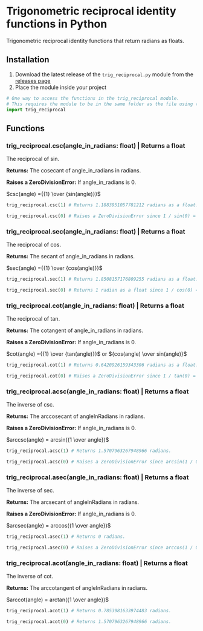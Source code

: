 # Trigonometric reciprocal identity functions in Python

Trigonometric reciprocal identity functions that return radians as floats.

## Installation

1. Download the latest release of the ```trig_reciprocal.py``` module from the [releases page](https://github.com/Synthird/trigonometric-reciprocal-identities/releases/latest)
2. Place the module inside your project

```Python
# One way to access the functions in the trig_reciprocal module.
# This requires the module to be in the same folder as the file using this code.
import trig_reciprocal
```

## Functions

### trig_reciprocal.csc(angle_in_radians: float) | Returns a float

The reciprocal of sin.

**Returns:** The cosecant of angle_in_radians in radians.

**Raises a ZeroDivisionError:** If angle_in_radians is 0.

$csc(angle) ={{1} \over {sin(angle)}}$

```Python
trig_reciprocal.csc(1) # Returns 1.1883951057781212 radians as a float.
```

```Python
trig_reciprocal.csc(0) # Raises a ZeroDivisionError since 1 / sin(0) = 1 / 0, which is undefined.
```

### trig_reciprocal.sec(angle_in_radians: float) | Returns a float

The reciprocal of cos.

**Returns:** The secant of angle_in_radians in radians.

$sec(angle) ={{1} \over {cos(angle)}}$

```Python
trig_reciprocal.sec(1) # Returns 1.8508157176809255 radians as a float.
```

```Python
trig_reciprocal.sec(0) # Returns 1 radian as a float since 1 / cos(0) = 1 / 1, which is 1.
```

### trig_reciprocal.cot(angle_in_radians: float) | Returns a float

The reciprocal of tan.

**Returns:** The cotangent of angle_in_radians in radians.

**Raises a ZeroDivisionError:** If angle_in_radians is 0.

$cot(angle) ={{1} \over {tan(angle)}}$ or ${cos(angle) \over sin(angle)}$

```Python
trig_reciprocal.cot(1) # Returns 0.6420926159343306 radians as a float.
```

```Python
trig_reciprocal.cot(0) # Raises a ZeroDivisionError since 1 / tan(0) = 1 / 0, which is undefined.
```

### trig_reciprocal.acsc(angle_in_radians: float) | Returns a float

The inverse of csc.

**Returns:** The arccosecant of angleInRadians in radians.

**Raises a ZeroDivisionError:** If angle_in_radians is 0.

$arccsc(angle) = arcsin({1 \over angle})$

```Python
trig_reciprocal.acsc(1) # Returns 1.5707963267948966 radians.
```

```Python
trig_reciprocal.acsc(0) # Raises a ZeroDivisionError since arcsin(1 / 0) is undefined.
```

### trig_reciprocal.asec(angle_in_radians: float) | Returns a float

The inverse of sec.

**Returns:** The arcsecant of angleInRadians in radians.

**Raises a ZeroDivisionError:** If angle_in_radians is 0.

$arcsec(angle) = arccos({1 \over angle})$

```Python
trig_reciprocal.asec(1) # Returns 0 radians.
```

```Python
trig_reciprocal.asec(0) # Raises a ZeroDivisionError since arccos(1 / 0) is undefined.
```

### trig_reciprocal.acot(angle_in_radians: float) | Returns a float

The inverse of cot.

**Returns:** The arccotangent of angleInRadians in radians.

$arccot(angle) = arctan({1 \over angle})$

```Python
trig_reciprocal.acot(1) # Returns 0.7853981633974483 radians.
```

```Python
trig_reciprocal.acot(0) # Returns 1.5707963267948966 radians.
```
